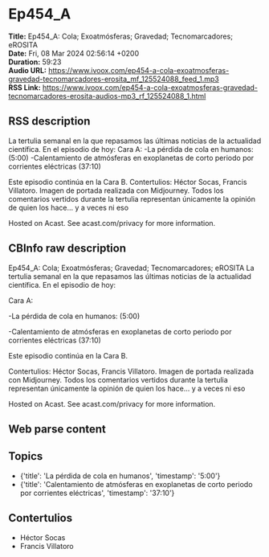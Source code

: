 # Ep454_A  
**Title:** Ep454_A: Cola; Exoatmósferas; Gravedad; Tecnomarcadores; eROSITA  
**Date:** Fri, 08 Mar 2024 02:56:14 +0200  
**Duration:** 59:23  
**Audio URL:** https://www.ivoox.com/ep454-a-cola-exoatmosferas-gravedad-tecnomarcadores-erosita_mf_125524088_feed_1.mp3  
**RSS Link:** https://www.ivoox.com/ep454-a-cola-exoatmosferas-gravedad-tecnomarcadores-erosita-audios-mp3_rf_125524088_1.html  

## RSS description
La tertulia semanal en la que repasamos las últimas noticias de la actualidad científica. En el episodio de hoy:
Cara A:
-La pérdida de cola en humanos: (5:00)
-Calentamiento de atmósferas en exoplanetas de corto periodo por corrientes eléctricas (37:10)

Este episodio continúa en la Cara B.
Contertulios: Héctor Socas, Francis Villatoro. Imagen de portada realizada con Midjourney. Todos los comentarios vertidos durante la tertulia representan únicamente la opinión de quien los hace... y a veces ni eso


 Hosted on Acast. See acast.com/privacy for more information.

## CBInfo raw description
Ep454_A: Cola; Exoatmósferas; Gravedad; Tecnomarcadores; eROSITA
La tertulia semanal en la que repasamos las últimas noticias de la actualidad científica. En el episodio de hoy:

Cara A:

-La pérdida de cola en humanos: (5:00)

-Calentamiento de atmósferas en exoplanetas de corto periodo por corrientes eléctricas (37:10)



Este episodio continúa en la Cara B.

Contertulios: Héctor Socas, Francis Villatoro. Imagen de portada realizada con Midjourney. Todos los comentarios vertidos durante la tertulia representan únicamente la opinión de quien los hace... y a veces ni eso





 Hosted on Acast. See acast.com/privacy for more information.




## Web parse content


## Topics
- {'title': 'La pérdida de cola en humanos', 'timestamp': '5:00'}
- {'title': 'Calentamiento de atmósferas en exoplanetas de corto periodo por corrientes eléctricas', 'timestamp': '37:10'}
## Contertulios
- Héctor Socas
- Francis Villatoro